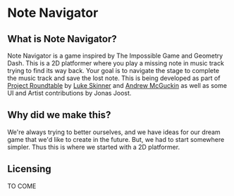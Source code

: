 # Note Navigator

## What is Note Navigator?
Note Navigator is a game inspired by The Impossible Game and Geometry Dash. This is a 2D platformer where you play a missing note in music track trying to find its way back. Your goal is to navigate the stage to complete the music track and save the lost note. This is being developed as part of [Project Roundtable](https://github.com/Project-Roundtable) by [Luke Skinner](https://github.com/LJSkinner) and [Andrew McGuckin](https://github.com/AndrewMcGuckin) as well as some UI and Artist contributions by Jonas Joost. 

## Why did we make this?
We're always trying to better ourselves, and we have ideas for our dream game that we'd like to create in the future. But, we had to start somewhere simpler. Thus this is where we started with a 2D platformer. 

## Licensing
TO COME


